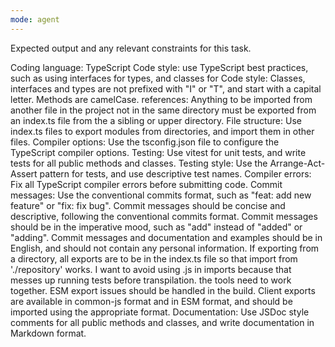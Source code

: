 ```yaml
---
mode: agent
---
```

Expected output and any relevant constraints for this task.

Coding language: TypeScript
Code style: use TypeScript best practices, such as using interfaces for types, and classes for
Code style: Classes, interfaces and types are not prefixed with "I" or "T", and start with a capital letter.  Methods are camelCase.
references: Anything to be imported from another file in the project not in the same directory must be exported from an index.ts file from the a sibling or upper directory.
File structure: Use index.ts files to export modules from directories, and import them in other files.
Compiler options: Use the tsconfig.json file to configure the TypeScript compiler options.
Testing: Use vitest for unit tests, and write tests for all public methods and classes.
Testing style: Use the Arrange-Act-Assert pattern for tests, and use descriptive test names.
Compiler errors: Fix all TypeScript compiler errors before submitting code.
Commit messages: Use the conventional commits format, such as "feat: add new feature" or "fix: fix bug".
Commit messages should be concise and descriptive, following the conventional commits format.
Commit messages should be in the imperative mood, such as "add" instead of "added" or "adding".
Commit messages and documentation and examples should be in English, and should not contain any personal information.
If exporting from a directory, all exports are to be in the index.ts file so that import from './repository' works. I want to avoid using .js in imports because that messes up running tests before transpilation. the tools need to work together. ESM export issues should be handled in the build.
Client exports are available in common-js format and in ESM format, and should be imported using the appropriate format.
Documentation: Use JSDoc style comments for all public methods and classes, and write documentation in Markdown format.
